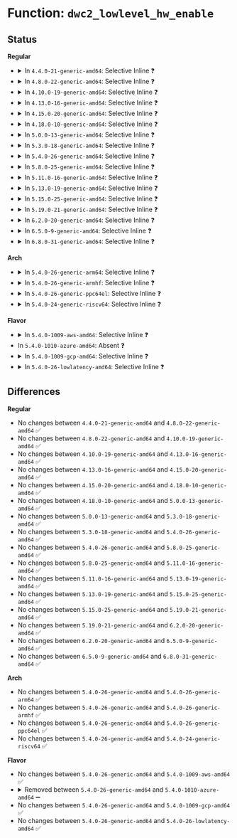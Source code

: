 # Function: <code>dwc2_lowlevel_hw_enable</code>

## Status
<b>Regular</b>
<ul>
<li>
<details>
<summary>In <code>4.4.0-21-generic-amd64</code>: Selective Inline ❓</summary>

```c
int dwc2_lowlevel_hw_enable(struct dwc2_hsotg * hsotg)
```

```json
{
  "name": "dwc2_lowlevel_hw_enable",
  "collision_type": "Unique Global",
  "inline_type": "Selective",
  "funcs": [
    {
      "addr": 18446744071585293990,
      "name": "dwc2_lowlevel_hw_enable",
      "external": true,
      "loc": "drivers/usb/dwc2/platform.c:154",
      "file": "drivers/usb/dwc2/platform.c",
      "inline": "not declared, inlined",
      "caller_inline": [
        "drivers/usb/dwc2/platform.c:dwc2_driver_probe"
      ],
      "caller_func": []
    }
  ],
  "symbols": [
    {
      "addr": 18446744071585294528,
      "name": "dwc2_lowlevel_hw_enable",
      "section": ".text",
      "bind": "STB_GLOBAL",
      "size": 29
    }
  ]
}
```
</details>
</li>
<li>
<details>
<summary>In <code>4.8.0-22-generic-amd64</code>: Selective Inline ❓</summary>

```c
int dwc2_lowlevel_hw_enable(struct dwc2_hsotg * hsotg)
```

```json
{
  "name": "dwc2_lowlevel_hw_enable",
  "collision_type": "Unique Global",
  "inline_type": "Selective",
  "funcs": [
    {
      "addr": 18446744071585680107,
      "name": "dwc2_lowlevel_hw_enable",
      "external": true,
      "loc": "drivers/usb/dwc2/platform.c:286",
      "file": "drivers/usb/dwc2/platform.c",
      "inline": "not declared, inlined",
      "caller_inline": [
        "drivers/usb/dwc2/platform.c:dwc2_driver_probe"
      ],
      "caller_func": []
    }
  ],
  "symbols": [
    {
      "addr": 18446744071585680864,
      "name": "dwc2_lowlevel_hw_enable",
      "section": ".text",
      "bind": "STB_GLOBAL",
      "size": 29
    }
  ]
}
```
</details>
</li>
<li>
<details>
<summary>In <code>4.10.0-19-generic-amd64</code>: Selective Inline ❓</summary>

```c
int dwc2_lowlevel_hw_enable(struct dwc2_hsotg * hsotg)
```

```json
{
  "name": "dwc2_lowlevel_hw_enable",
  "collision_type": "Unique Global",
  "inline_type": "Selective",
  "funcs": [
    {
      "addr": 18446744071585861720,
      "name": "dwc2_lowlevel_hw_enable",
      "external": true,
      "loc": "drivers/usb/dwc2/platform.c:159",
      "file": "drivers/usb/dwc2/platform.c",
      "inline": "not declared, inlined",
      "caller_inline": [
        "drivers/usb/dwc2/platform.c:dwc2_driver_probe"
      ],
      "caller_func": []
    }
  ],
  "symbols": [
    {
      "addr": 18446744071585862528,
      "name": "dwc2_lowlevel_hw_enable",
      "section": ".text",
      "bind": "STB_GLOBAL",
      "size": 32
    }
  ]
}
```
</details>
</li>
<li>
<details>
<summary>In <code>4.13.0-16-generic-amd64</code>: Selective Inline ❓</summary>

```c
int dwc2_lowlevel_hw_enable(struct dwc2_hsotg * hsotg)
```

```json
{
  "name": "dwc2_lowlevel_hw_enable",
  "collision_type": "Unique Global",
  "inline_type": "Selective",
  "funcs": [
    {
      "addr": 18446744071585948065,
      "name": "dwc2_lowlevel_hw_enable",
      "external": true,
      "loc": "drivers/usb/dwc2/platform.c:159",
      "file": "drivers/usb/dwc2/platform.c",
      "inline": "not declared, inlined",
      "caller_inline": [
        "drivers/usb/dwc2/platform.c:dwc2_driver_probe"
      ],
      "caller_func": []
    }
  ],
  "symbols": [
    {
      "addr": 18446744071585948896,
      "name": "dwc2_lowlevel_hw_enable",
      "section": ".text",
      "bind": "STB_GLOBAL",
      "size": 32
    }
  ]
}
```
</details>
</li>
<li>
<details>
<summary>In <code>4.15.0-20-generic-amd64</code>: Selective Inline ❓</summary>

```c
int dwc2_lowlevel_hw_enable(struct dwc2_hsotg * hsotg)
```

```json
{
  "name": "dwc2_lowlevel_hw_enable",
  "collision_type": "Unique Global",
  "inline_type": "Selective",
  "funcs": [
    {
      "addr": 18446744071586391242,
      "name": "dwc2_lowlevel_hw_enable",
      "external": true,
      "loc": "drivers/usb/dwc2/platform.c:160",
      "file": "drivers/usb/dwc2/platform.c",
      "inline": "not declared, inlined",
      "caller_inline": [
        "drivers/usb/dwc2/platform.c:dwc2_driver_probe"
      ],
      "caller_func": []
    }
  ],
  "symbols": [
    {
      "addr": 18446744071586392096,
      "name": "dwc2_lowlevel_hw_enable",
      "section": ".text",
      "bind": "STB_GLOBAL",
      "size": 32
    }
  ]
}
```
</details>
</li>
<li>
<details>
<summary>In <code>4.18.0-10-generic-amd64</code>: Selective Inline ❓</summary>

```c
int dwc2_lowlevel_hw_enable(struct dwc2_hsotg * hsotg)
```

```json
{
  "name": "dwc2_lowlevel_hw_enable",
  "collision_type": "Unique Global",
  "inline_type": "Selective",
  "funcs": [
    {
      "addr": 18446744071586651593,
      "name": "dwc2_lowlevel_hw_enable",
      "external": true,
      "loc": "drivers/usb/dwc2/platform.c:160",
      "file": "drivers/usb/dwc2/platform.c",
      "inline": "not declared, inlined",
      "caller_inline": [
        "drivers/usb/dwc2/platform.c:dwc2_driver_probe"
      ],
      "caller_func": []
    }
  ],
  "symbols": [
    {
      "addr": 18446744071586652560,
      "name": "dwc2_lowlevel_hw_enable",
      "section": ".text",
      "bind": "STB_GLOBAL",
      "size": 32
    }
  ]
}
```
</details>
</li>
<li>
<details>
<summary>In <code>5.0.0-13-generic-amd64</code>: Selective Inline ❓</summary>

```c
int dwc2_lowlevel_hw_enable(struct dwc2_hsotg * hsotg)
```

```json
{
  "name": "dwc2_lowlevel_hw_enable",
  "collision_type": "Unique Global",
  "inline_type": "Selective",
  "funcs": [
    {
      "addr": 18446744071586803403,
      "name": "dwc2_lowlevel_hw_enable",
      "external": true,
      "loc": "drivers/usb/dwc2/platform.c:160",
      "file": "drivers/usb/dwc2/platform.c",
      "inline": "not declared, inlined",
      "caller_inline": [
        "drivers/usb/dwc2/platform.c:dwc2_driver_probe"
      ],
      "caller_func": []
    }
  ],
  "symbols": [
    {
      "addr": 18446744071586804368,
      "name": "dwc2_lowlevel_hw_enable",
      "section": ".text",
      "bind": "STB_GLOBAL",
      "size": 32
    }
  ]
}
```
</details>
</li>
<li>
<details>
<summary>In <code>5.3.0-18-generic-amd64</code>: Selective Inline ❓</summary>

```c
int dwc2_lowlevel_hw_enable(struct dwc2_hsotg * hsotg)
```

```json
{
  "name": "dwc2_lowlevel_hw_enable",
  "collision_type": "Unique Global",
  "inline_type": "Selective",
  "funcs": [
    {
      "addr": 18446744071587061629,
      "name": "dwc2_lowlevel_hw_enable",
      "external": true,
      "loc": "drivers/usb/dwc2/platform.c:160",
      "file": "drivers/usb/dwc2/platform.c",
      "inline": "not declared, inlined",
      "caller_inline": [
        "drivers/usb/dwc2/platform.c:dwc2_driver_probe"
      ],
      "caller_func": []
    }
  ],
  "symbols": [
    {
      "addr": 18446744071587062336,
      "name": "dwc2_lowlevel_hw_enable",
      "section": ".text",
      "bind": "STB_GLOBAL",
      "size": 32
    }
  ]
}
```
</details>
</li>
<li>
<details>
<summary>In <code>5.4.0-26-generic-amd64</code>: Selective Inline ❓</summary>

```c
int dwc2_lowlevel_hw_enable(struct dwc2_hsotg * hsotg)
```

```json
{
  "name": "dwc2_lowlevel_hw_enable",
  "collision_type": "Unique Global",
  "inline_type": "Selective",
  "funcs": [
    {
      "addr": 18446744071587262001,
      "name": "dwc2_lowlevel_hw_enable",
      "external": true,
      "loc": "drivers/usb/dwc2/platform.c:160",
      "file": "drivers/usb/dwc2/platform.c",
      "inline": "not declared, inlined",
      "caller_inline": [
        "drivers/usb/dwc2/platform.c:dwc2_driver_probe"
      ],
      "caller_func": []
    }
  ],
  "symbols": [
    {
      "addr": 18446744071587262704,
      "name": "dwc2_lowlevel_hw_enable",
      "section": ".text",
      "bind": "STB_GLOBAL",
      "size": 32
    }
  ]
}
```
</details>
</li>
<li>
<details>
<summary>In <code>5.8.0-25-generic-amd64</code>: Selective Inline ❓</summary>

```c
int dwc2_lowlevel_hw_enable(struct dwc2_hsotg * hsotg)
```

```json
{
  "name": "dwc2_lowlevel_hw_enable",
  "collision_type": "Unique Global",
  "inline_type": "Selective",
  "funcs": [
    {
      "addr": 18446744071588116929,
      "name": "dwc2_lowlevel_hw_enable",
      "external": true,
      "loc": "drivers/usb/dwc2/platform.c:160",
      "file": "drivers/usb/dwc2/platform.c",
      "inline": "not declared, inlined",
      "caller_inline": [
        "drivers/usb/dwc2/platform.c:dwc2_driver_probe"
      ],
      "caller_func": []
    }
  ],
  "symbols": [
    {
      "addr": 18446744071588116384,
      "name": "dwc2_lowlevel_hw_enable",
      "section": ".text",
      "bind": "STB_GLOBAL",
      "size": 35
    }
  ]
}
```
</details>
</li>
<li>
<details>
<summary>In <code>5.11.0-16-generic-amd64</code>: Selective Inline ❓</summary>

```c
int dwc2_lowlevel_hw_enable(struct dwc2_hsotg * hsotg)
```

```json
{
  "name": "dwc2_lowlevel_hw_enable",
  "collision_type": "Unique Global",
  "inline_type": "Selective",
  "funcs": [
    {
      "addr": 18446744071588158303,
      "name": "dwc2_lowlevel_hw_enable",
      "external": true,
      "loc": "drivers/usb/dwc2/platform.c:172",
      "file": "drivers/usb/dwc2/platform.c",
      "inline": "not declared, inlined",
      "caller_inline": [
        "drivers/usb/dwc2/platform.c:dwc2_driver_probe"
      ],
      "caller_func": []
    }
  ],
  "symbols": [
    {
      "addr": 18446744071588157760,
      "name": "dwc2_lowlevel_hw_enable",
      "section": ".text",
      "bind": "STB_GLOBAL",
      "size": 35
    }
  ]
}
```
</details>
</li>
<li>
<details>
<summary>In <code>5.13.0-19-generic-amd64</code>: Selective Inline ❓</summary>

```c
int dwc2_lowlevel_hw_enable(struct dwc2_hsotg * hsotg)
```

```json
{
  "name": "dwc2_lowlevel_hw_enable",
  "collision_type": "Unique Global",
  "inline_type": "Selective",
  "funcs": [
    {
      "addr": 18446744071588040303,
      "name": "dwc2_lowlevel_hw_enable",
      "external": true,
      "loc": "drivers/usb/dwc2/platform.c:172",
      "file": "drivers/usb/dwc2/platform.c",
      "inline": "not declared, inlined",
      "caller_inline": [
        "drivers/usb/dwc2/platform.c:dwc2_driver_probe"
      ],
      "caller_func": []
    }
  ],
  "symbols": [
    {
      "addr": 18446744071588039760,
      "name": "dwc2_lowlevel_hw_enable",
      "section": ".text",
      "bind": "STB_GLOBAL",
      "size": 35
    }
  ]
}
```
</details>
</li>
<li>
<details>
<summary>In <code>5.15.0-25-generic-amd64</code>: Selective Inline ❓</summary>

```c
int dwc2_lowlevel_hw_enable(struct dwc2_hsotg * hsotg)
```

```json
{
  "name": "dwc2_lowlevel_hw_enable",
  "collision_type": "Unique Global",
  "inline_type": "Selective",
  "funcs": [
    {
      "addr": 18446744071588661969,
      "name": "dwc2_lowlevel_hw_enable",
      "external": true,
      "loc": "drivers/usb/dwc2/platform.c:172",
      "file": "drivers/usb/dwc2/platform.c",
      "inline": "not declared, inlined",
      "caller_inline": [
        "drivers/usb/dwc2/platform.c:dwc2_driver_probe"
      ],
      "caller_func": []
    }
  ],
  "symbols": [
    {
      "addr": 18446744071588661392,
      "name": "dwc2_lowlevel_hw_enable",
      "section": ".text",
      "bind": "STB_GLOBAL",
      "size": 35
    }
  ]
}
```
</details>
</li>
<li>
<details>
<summary>In <code>5.19.0-21-generic-amd64</code>: Selective Inline ❓</summary>

```c
int dwc2_lowlevel_hw_enable(struct dwc2_hsotg * hsotg)
```

```json
{
  "name": "dwc2_lowlevel_hw_enable",
  "collision_type": "Unique Global",
  "inline_type": "Selective",
  "funcs": [
    {
      "addr": 18446744071590078804,
      "name": "dwc2_lowlevel_hw_enable",
      "external": true,
      "loc": "drivers/usb/dwc2/platform.c:172",
      "file": "drivers/usb/dwc2/platform.c",
      "inline": "not declared, inlined",
      "caller_inline": [
        "drivers/usb/dwc2/platform.c:dwc2_driver_probe"
      ],
      "caller_func": []
    }
  ],
  "symbols": [
    {
      "addr": 18446744071590078208,
      "name": "dwc2_lowlevel_hw_enable",
      "section": ".text",
      "bind": "STB_GLOBAL",
      "size": 41
    }
  ]
}
```
</details>
</li>
<li>
<details>
<summary>In <code>6.2.0-20-generic-amd64</code>: Selective Inline ❓</summary>

```c
int dwc2_lowlevel_hw_enable(struct dwc2_hsotg * hsotg)
```

```json
{
  "name": "dwc2_lowlevel_hw_enable",
  "collision_type": "Unique Global",
  "inline_type": "Selective",
  "funcs": [
    {
      "addr": 18446744071591687116,
      "name": "dwc2_lowlevel_hw_enable",
      "external": true,
      "loc": "drivers/usb/dwc2/platform.c:142",
      "file": "drivers/usb/dwc2/platform.c",
      "inline": "not declared, inlined",
      "caller_inline": [
        "drivers/usb/dwc2/platform.c:dwc2_driver_probe"
      ],
      "caller_func": []
    }
  ],
  "symbols": [
    {
      "addr": 18446744071591686368,
      "name": "dwc2_lowlevel_hw_enable",
      "section": ".text",
      "bind": "STB_GLOBAL",
      "size": 41
    }
  ]
}
```
</details>
</li>
<li>
<details>
<summary>In <code>6.5.0-9-generic-amd64</code>: Selective Inline ❓</summary>

```c
int dwc2_lowlevel_hw_enable(struct dwc2_hsotg * hsotg)
```

```json
{
  "name": "dwc2_lowlevel_hw_enable",
  "collision_type": "Unique Global",
  "inline_type": "Selective",
  "funcs": [
    {
      "addr": 18446744071592110446,
      "name": "dwc2_lowlevel_hw_enable",
      "external": true,
      "loc": "drivers/usb/dwc2/platform.c:155",
      "file": "drivers/usb/dwc2/platform.c",
      "inline": "not declared, inlined",
      "caller_inline": [
        "drivers/usb/dwc2/platform.c:dwc2_driver_probe"
      ],
      "caller_func": []
    }
  ],
  "symbols": [
    {
      "addr": 18446744071592109696,
      "name": "dwc2_lowlevel_hw_enable",
      "section": ".text",
      "bind": "STB_GLOBAL",
      "size": 41
    }
  ]
}
```
</details>
</li>
<li>
<details>
<summary>In <code>6.8.0-31-generic-amd64</code>: Selective Inline ❓</summary>

```c
int dwc2_lowlevel_hw_enable(struct dwc2_hsotg * hsotg)
```

```json
{
  "name": "dwc2_lowlevel_hw_enable",
  "collision_type": "Unique Global",
  "inline_type": "Selective",
  "funcs": [
    {
      "addr": 18446744071592850878,
      "name": "dwc2_lowlevel_hw_enable",
      "external": true,
      "loc": "drivers/usb/dwc2/platform.c:155",
      "file": "drivers/usb/dwc2/platform.c",
      "inline": "not declared, inlined",
      "caller_inline": [
        "drivers/usb/dwc2/platform.c:dwc2_driver_probe"
      ],
      "caller_func": []
    }
  ],
  "symbols": [
    {
      "addr": 18446744071592850128,
      "name": "dwc2_lowlevel_hw_enable",
      "section": ".text",
      "bind": "STB_GLOBAL",
      "size": 41
    }
  ]
}
```
</details>
</li>
</ul>
<b>Arch</b>
<ul>
<li>
<details>
<summary>In <code>5.4.0-26-generic-arm64</code>: Selective Inline ❓</summary>

```c
int dwc2_lowlevel_hw_enable(struct dwc2_hsotg * hsotg)
```

```json
{
  "name": "dwc2_lowlevel_hw_enable",
  "collision_type": "Unique Global",
  "inline_type": "Selective",
  "funcs": [
    {
      "addr": 18446603336500372952,
      "name": "dwc2_lowlevel_hw_enable",
      "external": true,
      "loc": "drivers/usb/dwc2/platform.c:160",
      "file": "drivers/usb/dwc2/platform.c",
      "inline": "not declared, inlined",
      "caller_inline": [
        "drivers/usb/dwc2/platform.c:dwc2_driver_probe"
      ],
      "caller_func": []
    }
  ],
  "symbols": [
    {
      "addr": 18446603336500374120,
      "name": "dwc2_lowlevel_hw_enable",
      "section": ".text",
      "bind": "STB_GLOBAL",
      "size": 60
    }
  ]
}
```
</details>
</li>
<li>
<details>
<summary>In <code>5.4.0-26-generic-armhf</code>: Selective Inline ❓</summary>

```c
int dwc2_lowlevel_hw_enable(struct dwc2_hsotg * hsotg)
```

```json
{
  "name": "dwc2_lowlevel_hw_enable",
  "collision_type": "Unique Global",
  "inline_type": "Selective",
  "funcs": [
    {
      "addr": 3232830152,
      "name": "dwc2_lowlevel_hw_enable",
      "external": true,
      "loc": "drivers/usb/dwc2/platform.c:160",
      "file": "drivers/usb/dwc2/platform.c",
      "inline": "not declared, inlined",
      "caller_inline": [
        "drivers/usb/dwc2/platform.c:dwc2_driver_probe"
      ],
      "caller_func": []
    }
  ],
  "symbols": [
    {
      "addr": 3232831052,
      "name": "dwc2_lowlevel_hw_enable",
      "section": ".text",
      "bind": "STB_GLOBAL",
      "size": 48
    }
  ]
}
```
</details>
</li>
<li>
<details>
<summary>In <code>5.4.0-26-generic-ppc64el</code>: Selective Inline ❓</summary>

```c
int dwc2_lowlevel_hw_enable(struct dwc2_hsotg * hsotg)
```

```json
{
  "name": "dwc2_lowlevel_hw_enable",
  "collision_type": "Unique Global",
  "inline_type": "Selective",
  "funcs": [
    {
      "addr": 13835058055293691184,
      "name": "dwc2_lowlevel_hw_enable",
      "external": true,
      "loc": "drivers/usb/dwc2/platform.c:160",
      "file": "drivers/usb/dwc2/platform.c",
      "inline": "not declared, inlined",
      "caller_inline": [
        "drivers/usb/dwc2/platform.c:dwc2_driver_probe"
      ],
      "caller_func": []
    }
  ],
  "symbols": [
    {
      "addr": 13835058055293692752,
      "name": "dwc2_lowlevel_hw_enable",
      "section": ".text",
      "bind": "STB_GLOBAL",
      "size": 80
    }
  ]
}
```
</details>
</li>
<li>
<details>
<summary>In <code>5.4.0-24-generic-riscv64</code>: Selective Inline ❓</summary>

```c
int dwc2_lowlevel_hw_enable(struct dwc2_hsotg * hsotg)
```

```json
{
  "name": "dwc2_lowlevel_hw_enable",
  "collision_type": "Unique Global",
  "inline_type": "Selective",
  "funcs": [
    {
      "addr": 18446743936277259590,
      "name": "dwc2_lowlevel_hw_enable",
      "external": true,
      "loc": "drivers/usb/dwc2/platform.c:160",
      "file": "drivers/usb/dwc2/platform.c",
      "inline": "not declared, inlined",
      "caller_inline": [
        "drivers/usb/dwc2/platform.c:dwc2_driver_probe"
      ],
      "caller_func": []
    }
  ],
  "symbols": [
    {
      "addr": 18446743936277260466,
      "name": "dwc2_lowlevel_hw_enable",
      "section": ".text",
      "bind": "STB_GLOBAL",
      "size": 56
    }
  ]
}
```
</details>
</li>
</ul>
<b>Flavor</b>
<ul>
<li>
<details>
<summary>In <code>5.4.0-1009-aws-amd64</code>: Selective Inline ❓</summary>

```c
int dwc2_lowlevel_hw_enable(struct dwc2_hsotg * hsotg)
```

```json
{
  "name": "dwc2_lowlevel_hw_enable",
  "collision_type": "Unique Global",
  "inline_type": "Selective",
  "funcs": [
    {
      "addr": 18446744071586968081,
      "name": "dwc2_lowlevel_hw_enable",
      "external": true,
      "loc": "drivers/usb/dwc2/platform.c:160",
      "file": "drivers/usb/dwc2/platform.c",
      "inline": "not declared, inlined",
      "caller_inline": [
        "drivers/usb/dwc2/platform.c:dwc2_driver_probe"
      ],
      "caller_func": []
    }
  ],
  "symbols": [
    {
      "addr": 18446744071586968784,
      "name": "dwc2_lowlevel_hw_enable",
      "section": ".text",
      "bind": "STB_GLOBAL",
      "size": 32
    }
  ]
}
```
</details>
</li>
<li>
In <code>5.4.0-1010-azure-amd64</code>: Absent ❓
</li>
<li>
<details>
<summary>In <code>5.4.0-1009-gcp-amd64</code>: Selective Inline ❓</summary>

```c
int dwc2_lowlevel_hw_enable(struct dwc2_hsotg * hsotg)
```

```json
{
  "name": "dwc2_lowlevel_hw_enable",
  "collision_type": "Unique Global",
  "inline_type": "Selective",
  "funcs": [
    {
      "addr": 18446744071587216561,
      "name": "dwc2_lowlevel_hw_enable",
      "external": true,
      "loc": "drivers/usb/dwc2/platform.c:160",
      "file": "drivers/usb/dwc2/platform.c",
      "inline": "not declared, inlined",
      "caller_inline": [
        "drivers/usb/dwc2/platform.c:dwc2_driver_probe"
      ],
      "caller_func": []
    }
  ],
  "symbols": [
    {
      "addr": 18446744071587217264,
      "name": "dwc2_lowlevel_hw_enable",
      "section": ".text",
      "bind": "STB_GLOBAL",
      "size": 32
    }
  ]
}
```
</details>
</li>
<li>
<details>
<summary>In <code>5.4.0-26-lowlatency-amd64</code>: Selective Inline ❓</summary>

```c
int dwc2_lowlevel_hw_enable(struct dwc2_hsotg * hsotg)
```

```json
{
  "name": "dwc2_lowlevel_hw_enable",
  "collision_type": "Unique Global",
  "inline_type": "Selective",
  "funcs": [
    {
      "addr": 18446744071587323329,
      "name": "dwc2_lowlevel_hw_enable",
      "external": true,
      "loc": "drivers/usb/dwc2/platform.c:160",
      "file": "drivers/usb/dwc2/platform.c",
      "inline": "not declared, inlined",
      "caller_inline": [
        "drivers/usb/dwc2/platform.c:dwc2_driver_probe"
      ],
      "caller_func": []
    }
  ],
  "symbols": [
    {
      "addr": 18446744071587324032,
      "name": "dwc2_lowlevel_hw_enable",
      "section": ".text",
      "bind": "STB_GLOBAL",
      "size": 32
    }
  ]
}
```
</details>
</li>
</ul>

## Differences
<b>Regular</b>
<ul>
<li>
No changes between <code>4.4.0-21-generic-amd64</code> and <code>4.8.0-22-generic-amd64</code> ✅
</li>
<li>
No changes between <code>4.8.0-22-generic-amd64</code> and <code>4.10.0-19-generic-amd64</code> ✅
</li>
<li>
No changes between <code>4.10.0-19-generic-amd64</code> and <code>4.13.0-16-generic-amd64</code> ✅
</li>
<li>
No changes between <code>4.13.0-16-generic-amd64</code> and <code>4.15.0-20-generic-amd64</code> ✅
</li>
<li>
No changes between <code>4.15.0-20-generic-amd64</code> and <code>4.18.0-10-generic-amd64</code> ✅
</li>
<li>
No changes between <code>4.18.0-10-generic-amd64</code> and <code>5.0.0-13-generic-amd64</code> ✅
</li>
<li>
No changes between <code>5.0.0-13-generic-amd64</code> and <code>5.3.0-18-generic-amd64</code> ✅
</li>
<li>
No changes between <code>5.3.0-18-generic-amd64</code> and <code>5.4.0-26-generic-amd64</code> ✅
</li>
<li>
No changes between <code>5.4.0-26-generic-amd64</code> and <code>5.8.0-25-generic-amd64</code> ✅
</li>
<li>
No changes between <code>5.8.0-25-generic-amd64</code> and <code>5.11.0-16-generic-amd64</code> ✅
</li>
<li>
No changes between <code>5.11.0-16-generic-amd64</code> and <code>5.13.0-19-generic-amd64</code> ✅
</li>
<li>
No changes between <code>5.13.0-19-generic-amd64</code> and <code>5.15.0-25-generic-amd64</code> ✅
</li>
<li>
No changes between <code>5.15.0-25-generic-amd64</code> and <code>5.19.0-21-generic-amd64</code> ✅
</li>
<li>
No changes between <code>5.19.0-21-generic-amd64</code> and <code>6.2.0-20-generic-amd64</code> ✅
</li>
<li>
No changes between <code>6.2.0-20-generic-amd64</code> and <code>6.5.0-9-generic-amd64</code> ✅
</li>
<li>
No changes between <code>6.5.0-9-generic-amd64</code> and <code>6.8.0-31-generic-amd64</code> ✅
</li>
</ul>
<b>Arch</b>
<ul>
<li>
No changes between <code>5.4.0-26-generic-amd64</code> and <code>5.4.0-26-generic-arm64</code> ✅
</li>
<li>
No changes between <code>5.4.0-26-generic-amd64</code> and <code>5.4.0-26-generic-armhf</code> ✅
</li>
<li>
No changes between <code>5.4.0-26-generic-amd64</code> and <code>5.4.0-26-generic-ppc64el</code> ✅
</li>
<li>
No changes between <code>5.4.0-26-generic-amd64</code> and <code>5.4.0-24-generic-riscv64</code> ✅
</li>
</ul>
<b>Flavor</b>
<ul>
<li>
No changes between <code>5.4.0-26-generic-amd64</code> and <code>5.4.0-1009-aws-amd64</code> ✅
</li>
<li>
<details>
<summary>Removed between <code>5.4.0-26-generic-amd64</code> and <code>5.4.0-1010-azure-amd64</code> ➖</summary>

```c
int dwc2_lowlevel_hw_enable(struct dwc2_hsotg * hsotg)
```
</details>
</li>
<li>
No changes between <code>5.4.0-26-generic-amd64</code> and <code>5.4.0-1009-gcp-amd64</code> ✅
</li>
<li>
No changes between <code>5.4.0-26-generic-amd64</code> and <code>5.4.0-26-lowlatency-amd64</code> ✅
</li>
</ul>
